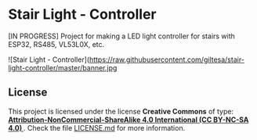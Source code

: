 # Stair Light - Controller

[IN PROGRESS] Project for making a LED light controller for stairs with ESP32, RS485, VL53L0X, etc.

![Stair Light - Controller](https://raw.githubusercontent.com/giltesa/stair-light-controller/master/banner.jpg


## License

This project is licensed under the license **Creative Commons** of type: **[Attribution-NonCommercial-ShareAlike 4.0 International (CC BY-NC-SA 4.0) ](https://creativecommons.org/licenses/by-nc-sa/4.0/)**. Check the file [LICENSE.md](LICENSE.md) for more information.